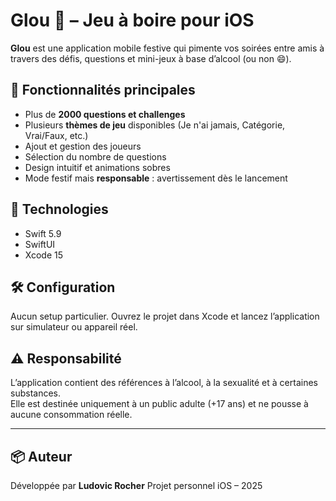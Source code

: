 # Glou 🍻 – Jeu à boire pour iOS

**Glou** est une application mobile festive qui pimente vos soirées entre amis à travers des défis, questions et mini-jeux à base d’alcool (ou non 😄).

## 🎯 Fonctionnalités principales

- Plus de **2000 questions et challenges**
- Plusieurs **thèmes de jeu** disponibles (Je n'ai jamais, Catégorie, Vrai/Faux, etc.)
- Ajout et gestion des joueurs
- Sélection du nombre de questions
- Design intuitif et animations sobres
- Mode festif mais **responsable** : avertissement dès le lancement

## 📱 Technologies

- Swift 5.9  
- SwiftUI  
- Xcode 15

## 🛠️ Configuration

Aucun setup particulier. Ouvrez le projet dans Xcode et lancez l’application sur simulateur ou appareil réel.

## ⚠️ Responsabilité

L’application contient des références à l’alcool, à la sexualité et à certaines substances.  
Elle est destinée uniquement à un public adulte (+17 ans) et ne pousse à aucune consommation réelle.

---

## 📦 Auteur

Développée par **Ludovic Rocher** 
Projet personnel iOS – 2025  
